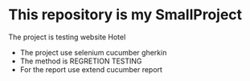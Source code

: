 # This repository is my SmallProject 
The project is testing website Hotel

- The project use selenium cucumber gherkin
- The method is REGRETION TESTING
- For the report use extend cucumber report
